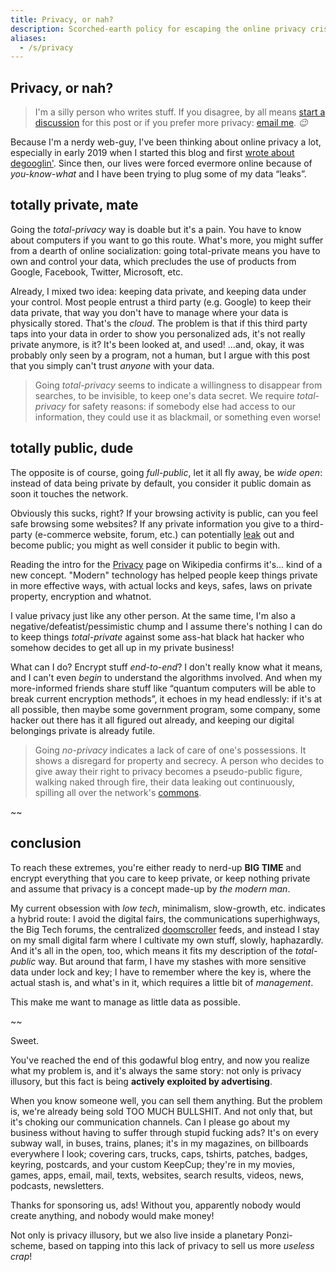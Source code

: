 ```yaml
---
title: Privacy, or nah?
description: Scorched-earth policy for escaping the online privacy crisis
aliases:
  - /s/privacy
---
```


## Privacy, or nah?

> I'm a silly person who writes stuff. If you disagree, by all means <a href="#discuss" data-component="emit" data-event="SHOW_BOX_DISCUSS" data-no-transition>start a discussion</a> for this post or if you prefer more privacy: <a href="mailto:hello@fredmercy.ca">email me</a>. _😉_

Because I'm a nerdy web-guy, I've been thinking about online privacy a lot, especially in early 2019 when I started this blog and first [wrote about degooglin'](/blog/2019/02/02/entry). Since then, our lives were forced evermore online because of _you-know-what_ and I have been trying to plug some of my data “leaks”.

## totally private, mate

Going the _total-privacy_ way is doable but it's a pain. You have to know about computers if you want to go this route. What's more, you might suffer from a dearth of online socialization: going total-private means you have to own and control your data, which precludes the use of products from Google, Facebook, Twitter, Microsoft, etc.

Already, I mixed two idea: keeping data private, and keeping data under your control. Most people entrust a third party (e.g. Google) to keep their data private, that way you don't have to manage where your data is physically stored. That's the _cloud_. The problem is that if this third party taps into your data in order to show you personalized ads, it's not really private anymore, is it? It's been looked at, and used! ...and, okay, it was probably only seen by a program, not a human, but I argue with this post that you simply can't trust _anyone_ with your data.

> Going _total-privacy_ seems to indicate a willingness to disappear from searches, to be invisible, to keep one's data secret. We require _total-privacy_ for safety reasons: if somebody else had access to our information, they could use it as blackmail, or something even worse!

## totally public, dude

The opposite is of course, going _full-public_, let it all fly away, be _wide open_: instead of data being private by default, you consider it public domain as soon it touches the network.

Obviously this sucks, right? If your browsing activity is public, can you feel safe browsing some websites? If any private information you give to a third-party (e-commerce website, forum, etc.) can potentially [leak](https://en.wikipedia.org/wiki/Data_breach) out and become public; you might as well consider it public to begin with.

Reading the intro for the [Privacy](https://en.wikipedia.org/wiki/Privacy) page on Wikipedia confirms it's... kind of a new concept. "Modern" technology has helped people keep things private in more effective ways, with actual locks and keys, safes, laws on private property, encryption and whatnot.

I value privacy just like any other person. At the same time, I'm also a negative/defeatist/pessimistic chump and I assume there's nothing I can do to keep things _total-private_ against some ass-hat black hat hacker who somehow decides to get all up in my private business!

What can I do? Encrypt stuff _end-to-end_? I don't really know what it means, and I can't even _begin_ to understand the algorithms involved. And when my more-informed friends share stuff like “quantum computers will be able to break current encryption methods”, it echoes in my head endlessly: if it's at all possible, then maybe some government program, some company, some hacker out there has it all figured out already, and keeping our digital belongings private is already futile.

> Going _no-privacy_ indicates a lack of care of one's possessions. It shows a disregard for property and secrecy. A person who decides to give away their right to privacy becomes a pseudo-public figure, walking naked through fire, their data leaking out continuously, spilling all over the network's [commons](https://en.wikipedia.org/wiki/Commons).

~~

## conclusion

To reach these extremes, you're either ready to nerd-up **BIG TIME** and encrypt everything that you care to keep private, or keep nothing private and assume that privacy is a concept made-up by _the modern man_.

My current obsession with _low tech_, minimalism, slow-growth, etc. indicates a hybrid route: I avoid the digital fairs, the communications superhighways, the Big Tech forums, the centralized [doomscroller](https://en.wikipedia.org/wiki/Doomscrolling) feeds, and instead I stay on my small digital farm where I cultivate my own stuff, slowly, haphazardly. And it's all in the open, too, which means it fits my description of the _total-public_ way. But around that farm, I have my stashes with more sensitive data under lock and key; I have to remember where the key is, where the actual stash is, and what's in it, which requires a little bit of _management_.

This make me want to manage as little data as possible.

~~

<aside data-component="drawer" data-label="epilogue (+)">

Sweet.

You've reached the end of this godawful blog entry, and now you realize what my problem is, and it's always the same story: not only is privacy illusory, but this fact is being **actively exploited by advertising**.

When you know someone well, you can sell them anything. But the problem is, we're already being sold TOO MUCH BULLSHIT. And not only that, but it's choking our communication channels. Can I please go about my business without having to suffer through stupid fucking ads? It's on every subway wall, in buses, trains, planes; it's in my magazines, on billboards everywhere I look; covering cars, trucks, caps, tshirts, patches, badges, keyring, postcards, and your custom KeepCup; they're in my movies, games, apps, email, mail, texts, websites, search results, videos, news, podcasts, newsletters.

Thanks for sponsoring us, ads! Without you, apparently nobody would create anything, and nobody would make money!

Not only is privacy illusory, but we also live inside a planetary Ponzi-scheme, based on tapping into this lack of privacy to sell us more _useless crap_!

</aside>
